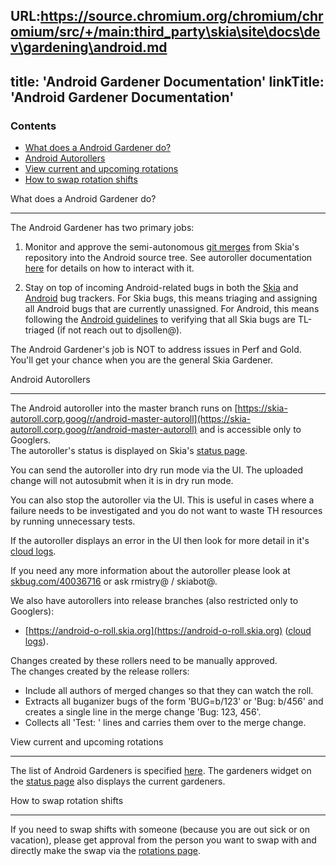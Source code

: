 URL:https://source.chromium.org/chromium/chromium/src/+/main:third_party\skia\site\docs\dev\gardening\android.md
---
title: 'Android Gardener Documentation'
linkTitle: 'Android Gardener Documentation'
---

### Contents

- [What does a Android Gardener do?](#what_is_a_android_gardener)
- [Android Autorollers](#autoroller_doc)
- [View current and upcoming rotations](#view_current_upcoming_rotations)
- [How to swap rotation shifts](#how_to_swap)

<a name="what_is_a_android_gardener"></a> What does a Android Gardener do?

---

The Android Gardener has two primary jobs:

1. Monitor and approve the semi-autonomous
   [git merges](https://googleplex-android-review.git.corp.google.com/#/q/owner:31977622648%2540project.gserviceaccount.com+status:open)
   from Skia's repository into the Android source tree. See autoroller
   documentation <a href="#autoroller_doc">here</a> for details on how to
   interact with it.

2. Stay on top of incoming Android-related bugs in both the
   [Skia](https://bugs.chromium.org/p/skia/issues/list?can=2&q=OpSys%3DAndroid&sort=-id&colspec=ID+Type+Status+Priority+Owner+Summary&cells=tiles)
   and
   [Android](https://buganizer.corp.google.com/issues?q=assignee:skia-android-triage%20status:open)
   bug trackers. For Skia bugs, this means triaging and assigning all Android
   bugs that are currently unassigned. For Android, this means following the
   [Android guidelines](http://go/android-buganizer) to verifying that all Skia
   bugs are TL-triaged (if not reach out to djsollen@).

The Android Gardener's job is NOT to address issues in Perf and Gold. You'll get
your chance when you are the general Skia Gardener.

<a name="autoroller_doc"></a> Android Autorollers

---

The Android autoroller into the master branch runs on
[https://skia-autoroll.corp.goog/r/android-master-autoroll](https://skia-autoroll.corp.goog/r/android-master-autoroll) and
is accessible only to Googlers.<br/> The autoroller's status is displayed on
Skia's [status page](https://status.skia.org/).

You can send the autoroller into dry run mode via the UI. The uploaded change
will not autosubmit when it is in dry run mode.

You can also stop the autoroller via the UI. This is useful in cases where a
failure needs to be investigated and you do not want to waste TH resources by
running unnecessary tests.

If the autoroller displays an error in the UI then look for more detail in it's
[cloud logs](https://pantheon.corp.google.com/logs/viewer?project=google.com:skia-buildbots&resource=logging_log%2Fname%2Fandroid-master-autoroll&logName=projects%2Fgoogle.com:skia-buildbots%2Flogs%2Fautoroll).

If you need any more information about the autoroller please look at
[skbug.com/40036716](https://bugs.chromium.org/p/skia/issues/detail?id=5538) or ask
rmistry@ / skiabot@.

We also have autorollers into release branches (also restricted only to
Googlers):

- [https://android-o-roll.skia.org](https://android-o-roll.skia.org)
  ([cloud logs](https://pantheon.corp.google.com/logs/viewer?project=google.com:skia-buildbots&resource=logging_log%2Fname%2Fandroid-o-autoroll&logName=projects%2Fgoogle.com:skia-buildbots%2Flogs%2Fautoroll)).

Changes created by these rollers need to be manually approved.<br/> The changes
created by the release rollers:

- Include all authors of merged changes so that they can watch the roll.
- Extracts all buganizer bugs of the form 'BUG=b/123' or 'Bug: b/456' and
  creates a single line in the merge change 'Bug: 123, 456'.
- Collects all 'Test: ' lines and carries them over to the merge change.

<a name="view_current_upcoming_rotations"></a> View current and upcoming
rotations

---

The list of Android Gardeners is specified
[here](https://rotations.corp.google.com/rotation/5296436538245120). The
gardeners widget on the [status page](https://status.skia.org) also displays the
current gardeners.

<a name="how_to_swap"></a> How to swap rotation shifts

---

If you need to swap shifts with someone (because you are out sick or on
vacation), please get approval from the person you want to swap with and
directly make the swap via the
[rotations page](https://rotations.corp.google.com/rotation/5296436538245120).
